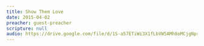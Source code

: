 ```yaml
---
title: Show Them Love
date: 2015-04-02
preacher: guest-preacher
scripture: null
audio: https://drive.google.com/file/d/1S-a57ETiWi3X1fLbVW5AMh8oMCjgNprJ/view
---
```

